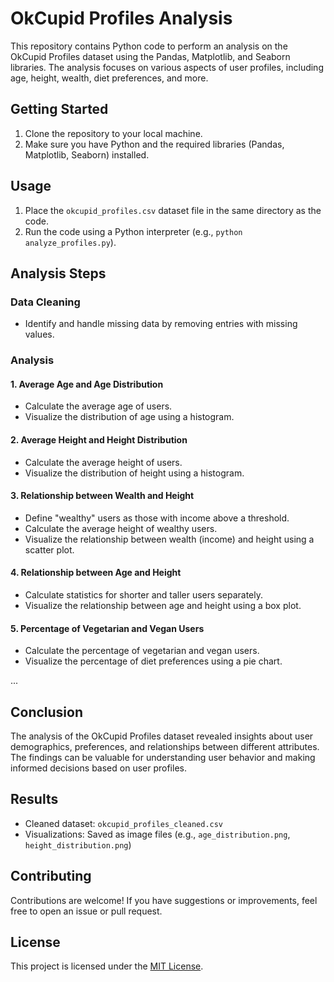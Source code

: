 # OkCupid Profiles Analysis

This repository contains Python code to perform an analysis on the OkCupid Profiles dataset using the Pandas, Matplotlib, and Seaborn libraries. The analysis focuses on various aspects of user profiles, including age, height, wealth, diet preferences, and more.

## Getting Started

1. Clone the repository to your local machine.
2. Make sure you have Python and the required libraries (Pandas, Matplotlib, Seaborn) installed.

## Usage

1. Place the `okcupid_profiles.csv` dataset file in the same directory as the code.
2. Run the code using a Python interpreter (e.g., `python analyze_profiles.py`).

## Analysis Steps

### Data Cleaning

- Identify and handle missing data by removing entries with missing values.

### Analysis

#### 1. Average Age and Age Distribution

- Calculate the average age of users.
- Visualize the distribution of age using a histogram.

#### 2. Average Height and Height Distribution

- Calculate the average height of users.
- Visualize the distribution of height using a histogram.

#### 3. Relationship between Wealth and Height

- Define "wealthy" users as those with income above a threshold.
- Calculate the average height of wealthy users.
- Visualize the relationship between wealth (income) and height using a scatter plot.

#### 4. Relationship between Age and Height

- Calculate statistics for shorter and taller users separately.
- Visualize the relationship between age and height using a box plot.

#### 5. Percentage of Vegetarian and Vegan Users

- Calculate the percentage of vegetarian and vegan users.
- Visualize the percentage of diet preferences using a pie chart.

...

## Conclusion

The analysis of the OkCupid Profiles dataset revealed insights about user demographics, preferences, and relationships between different attributes. The findings can be valuable for understanding user behavior and making informed decisions based on user profiles.

## Results

- Cleaned dataset: `okcupid_profiles_cleaned.csv`
- Visualizations: Saved as image files (e.g., `age_distribution.png`, `height_distribution.png`)

## Contributing

Contributions are welcome! If you have suggestions or improvements, feel free to open an issue or pull request.

## License

This project is licensed under the [MIT License](LICENSE).

